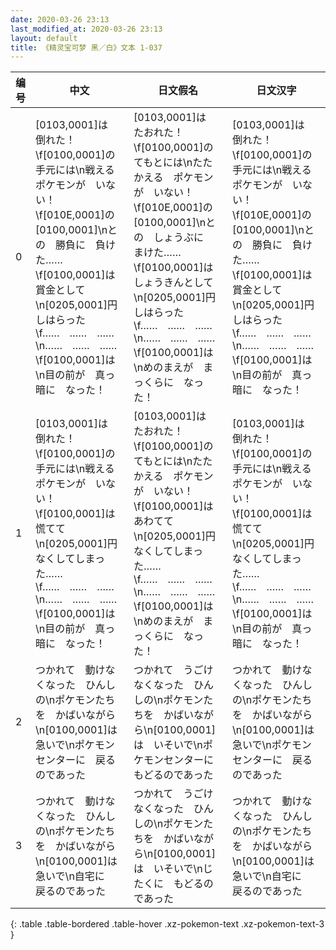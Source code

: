 ```yaml
---
date: 2020-03-26 23:13
last_modified_at: 2020-03-26 23:13
layout: default
title: 《精灵宝可梦 黑／白》文本 1-037
---
```

| 编号 | 中文 | 日文假名 | 日文汉字 |
| ---- | ---- | ---- | --- |
| 0 | [0103,0001]は　倒れた！\f[0100,0001]の　手元には\n戦える　ポケモンが　いない！\f[010E,0001]の　[0100,0001]\nとの　勝負に　負けた……\f[0100,0001]は　賞金として\n[0205,0001]円　しはらった\f……　……　……\n……　……　……\f[0100,0001]は\n目の前が　真っ暗に　なった！ | [0103,0001]は　たおれた！\f[0100,0001]の　てもとには\nたたかえる　ポケモンが　いない！\f[010E,0001]の　[0100,0001]\nとの　しょうぶに　まけた……\f[0100,0001]は　しょうきんとして\n[0205,0001]円　しはらった\f……　……　……\n……　……　……\f[0100,0001]は\nめのまえが　まっくらに　なった！ | [0103,0001]は　倒れた！\f[0100,0001]の　手元には\n戦える　ポケモンが　いない！\f[010E,0001]の　[0100,0001]\nとの　勝負に　負けた……\f[0100,0001]は　賞金として\n[0205,0001]円　しはらった\f……　……　……\n……　……　……\f[0100,0001]は\n目の前が　真っ暗に　なった！ |
| 1 | [0103,0001]は　倒れた！\f[0100,0001]の　手元には\n戦える　ポケモンが　いない！\f[0100,0001]は　慌てて\n[0205,0001]円　なくしてしまった……\f……　……　……\n……　……　……\f[0100,0001]は\n目の前が　真っ暗に　なった！ | [0103,0001]は　たおれた！\f[0100,0001]の　てもとには\nたたかえる　ポケモンが　いない！\f[0100,0001]は　あわてて\n[0205,0001]円　なくしてしまった……\f……　……　……\n……　……　……\f[0100,0001]は\nめのまえが　まっくらに　なった！ | [0103,0001]は　倒れた！\f[0100,0001]の　手元には\n戦える　ポケモンが　いない！\f[0100,0001]は　慌てて\n[0205,0001]円　なくしてしまった……\f……　……　……\n……　……　……\f[0100,0001]は\n目の前が　真っ暗に　なった！ |
| 2 | つかれて　動けなくなった　ひんしの\nポケモンたちを　かばいながら\n[0100,0001]は　急いで\nポケモンセンターに　戻るのであった | つかれて　うごけなくなった　ひんしの\nポケモンたちを　かばいながら\n[0100,0001]は　いそいで\nポケモンセンターに　もどるのであった | つかれて　動けなくなった　ひんしの\nポケモンたちを　かばいながら\n[0100,0001]は　急いで\nポケモンセンターに　戻るのであった |
| 3 | つかれて　動けなくなった　ひんしの\nポケモンたちを　かばいながら\n[0100,0001]は　急いで\n自宅に　戻るのであった | つかれて　うごけなくなった　ひんしの\nポケモンたちを　かばいながら\n[0100,0001]は　いそいで\nじたくに　もどるのであった | つかれて　動けなくなった　ひんしの\nポケモンたちを　かばいながら\n[0100,0001]は　急いで\n自宅に　戻るのであった |
{: .table .table-bordered .table-hover .xz-pokemon-text .xz-pokemon-text-3 }